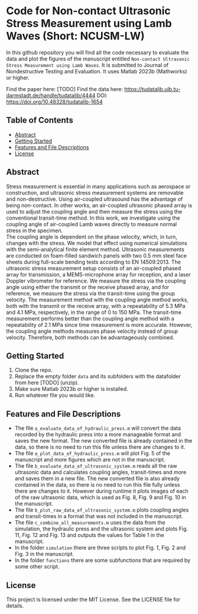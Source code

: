 # Code for Non-contact Ultrasonic Stress Measurement using Lamb Waves (Short: NCUSM-LW)

In this github repository you will find all the code necessary to evaluate the data and plot the figures of the manuscript entitled `Non-contact Ultrasonic Stress Measurement using Lamb Waves`. It is submitted to Journal of Nondestructive Testing and Evaluation. It uses Matlab 2023b (Mathworks) or higher.

Find the paper here: [TODO]
Find the data here: https://tudatalib.ulb.tu-darmstadt.de/handle/tudatalib/4444 DOI: https://doi.org/10.48328/tudatalib-1654

## Table of Contents
- [Abstract](#abstract)
- [Getting Started](#getting-started)
- [Features and File Descriptions](#features-and-file-descriptions)
- [License](#license)

## Abstract

Stress measurement is essential in many applications such as aerospace or construction, and ultrasonic stress measurement systems are removable and non-destructive. Using air-coupled ultrasound has the advantage of being non-contact. 
In other works, an air-coupled ultrasonic phased array is used to adjust the coupling angle and then measure the stress using the conventional transit-time method. In this work, we investigate using the coupling angle of air-coupled Lamb waves directly to measure normal stress in the specimen.  
The coupling angle is dependent on the phase velocity, which, in turn, changes with the stress. We model that effect using numerical simulations with the semi-analytical finite element method. Ultrasonic measurements are conducted on foam-filled sandwich panels with two 0.5 mm steel face sheets during full-scale bending tests according to EN 14509:2013. The ultrasonic stress measurement setup consists of an air-coupled phased array for transmission, a MEMS-microphone array for reception, and a laser Doppler vibrometer for reference. We measure the stress via the coupling angle using either the transmit or the receive phased array, and for reference, we measure the stress via the transit-time using the group velocity. 
The measurement method with the coupling angle method works, both with the transmit or the receive array, with a repeatability of 5.3 MPa and 4.1 MPa, respectively, in the range of 0 to 150 MPa. The transit-time measurement performs better than the coupling angle method with a repeatability of 2.1 MPa since time measurement is more accurate. However, the coupling angle methods measures phase velocity instead of group velocity. Therefore, both methods can be advantageously combined.

   
## Getting Started

1. Clone the repo.
2. Replace the empty folder `data` and its subfolders with the datafolder from here [TODO] (unzip).
3. Make sure Matlab 2023b or higher is installed.
4. Run whatever file you would like.

## Features and File Descriptions

 - The file `a_evaluate_data_of_hydraulic_press.m` will convert the data recorded by the hydraulic press into a more manageable format and saves the new format. The new converted file is already contained in the data, so there is no need to run this file unless there are changes to it.
 - The file `a_plot_data_of_hydraulic_press.m` will plot Fig. 5 of the manuscript and more figures which are not in the manuscript.
 - The file `b_evaluate_data_of_ultrasonic_system.m` reads all the raw ultrasonic data and calculates coupling angles, transit-times and more and saves them in a new file. The new converted file is also already contained in the data, so there is no need to run this file fully unless there are changes to it. However during runtime it plots images of each of the raw ultrasonic data, which is used as Fig. 8, Fig. 9 and Fig. 10 in the manuscript.
 - The file `b_plot_raw_data_of_ultrasonic_system.m` plots coupling angles and transit-times in a format that was not included in the manuscript.
 - The file `c_combine_all_measurements.m` uses the data from the simulation, the hydraulic press and the ultrasonic system and plots Fig. 11, Fig. 12 and Fig. 13 and outputs the values for Table 1 in the manuscript. 
 - In the folder `simulation` there are three scripts to plot Fig. 1, Fig. 2 and Fig. 3 in the manuscript.
 - In the folder `functions` there are some subfunctions that are required by some other script.

## License

This project is licensed under the MIT License. See the LICENSE file for details.